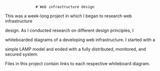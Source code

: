                   # Web infrastructure design

This was a week-long project in which I began to research web infrastructure

design. As I conducted research on different design principles, I


whiteboarded diagrams of a developing web infrastructure. I started with a

simple LAMP model and ended with a fully distributed, monitored, and secured
system.


Files in this project contain links to each respective whiteboard diagram.
